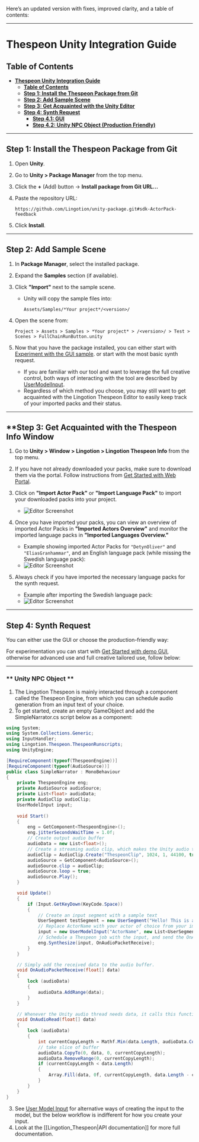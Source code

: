 Here’s an updated version with fixes, improved clarity, and a table of contents:

---

# **Thespeon Unity Integration Guide**

## **Table of Contents**
- [**Thespeon Unity Integration Guide**](#thespeon-unity-integration-guide)
  - [**Table of Contents**](#table-of-contents)
  - [**Step 1: Install the Thespeon Package from Git**](#step-1-install-the-thespeon-package-from-git)
  - [**Step 2: Add Sample Scene**](#step-2-add-sample-scene)
  - [**Step 3: Get Acquainted with the Unity Editor**](#step-3-get-acquainted-with-the-unity-editor)
  - [**Step 4: Synth Request**](#step-4-synth-request)
    - [**Step 4.1: GUI**](#step-41-gui)
    - [**Step 4.2: Unity NPC Object (Production Friendly)**](#step-42-unity-npc-object-production-friendly)

---

## **Step 1: Install the Thespeon Package from Git**

1. Open **Unity**.  
2. Go to **Unity > Package Manager** from the top menu.  
3. Click the **+** (Add) button → **Install package from Git URL...**  
4. Paste the repository URL:  

   ```
   https://github.com/Lingotion/unity-package.git#sdk-ActorPack-feedback
   ```

5. Click **Install**.  

---

## **Step 2: Add Sample Scene**

1. In **Package Manager**, select the installed package.  
2. Expand the **Samples** section (if available).  
3. Click **"Import"** next to the sample scene.  

   - Unity will copy the sample files into:  

     ```
     Assets/Samples/*Your project*/<version>/
     ```

4. Open the scene from:  

   ```
   Project > Assets > Samples > *Your project* > /<version>/ > Test > Scenes > FullChainRunButton.unity
   ```

5. Now that you have the package installed, you can either start with [Experiment with the GUI sample](using-the-demogui-sample.md).
 or start with the most basic synth request.  
   - If you are familiar with our tool and want to leverage the full creative control, both ways of interacting with the tool are described by [UserModelInput](./UserModelInput.md).  
   - Regardless of which method you choose, you may still want to get acquainted with the Lingotion Thespeon Editor to easily keep track of your imported packs and their status.  

---

## **Step 3: Get Acquainted with the Thespeon Info Window

1. Go to **Unity > Window > Lingotion > Lingotion Thespeon Info** from the top menu.  
2. If you have not already downloaded your packs, make sure to download them via the portal. Follow instructions from [Get Started with Web Portal](./get-started-webportal.md).  
3. Click on **"Import Actor Pack"** or **"Import Language Pack"** to import your downloaded packs into your project.  
   - ![Editor Screenshot](./data/editor1.png?raw=true "Editor Screenshot")  

4. Once you have imported your packs, you can view an overview of imported Actor Packs in **"Imported Actors Overview"** and monitor the imported language packs in **"Imported Languages Overview."**  
   - Example showing imported Actor Packs for `"DetynOliver"` and `"EliasGranhammar"`, and an English language pack (while missing the Swedish language pack):  
   - ![Editor Screenshot](./data/editor2.png?raw=true "Editor Screenshot")  

5. Always check if you have imported the necessary language packs for the synth request.  
   - Example after importing the Swedish language pack:  
   - ![Editor Screenshot](./data/editor3.png?raw=true "Editor Screenshot")  

---

## **Step 4: Synth Request**

You can either use the GUI or choose the production-friendly way:

For experimentation you can start with [Get Started with demo GUI](./using-the-demogui-sample.md), otherwise for advanced use and full creative tailored use, follow below:


---
### ** Unity NPC Object **

1. The Lingotion Thespeon is mainly interacted through a component called the Thespeon Engine, from which you can schedule audio generation from an input text of your choice. 
2. To get started, create an empty GameObject and add the SimpleNarrator.cs script below as a component:
```csharp
using System;
using System.Collections.Generic;
using InputHandler;
using Lingotion.Thespeon.ThespeonRunscripts;
using UnityEngine;

[RequireComponent(typeof(ThespeonEngine))]
[RequireComponent(typeof(AudioSource))]
public class SimpleNarrator : MonoBehaviour
{
    private ThespeonEngine eng;
    private AudioSource audioSource;
    private List<float> audioData;
    private AudioClip audioClip;
    UserModelInput input;
    
    void Start()
    {
        eng = GetComponent<ThespeonEngine>();
        eng.jitterSecondsWaitTime = 1.0f;
        // Create output audio buffer
        audioData = new List<float>();
        // Create a streaming audio clip, which makes the Unity audio thread call OnAudioRead whenever it requests more audio.
        audioClip = AudioClip.Create("ThespeonClip", 1024, 1, 44100, true, OnAudioRead);
        audioSource = GetComponent<AudioSource>();
        audioSource.clip = audioClip;
        audioSource.loop = true;
        audioSource.Play();
    }

    void Update()
    {
        if (Input.GetKeyDown(KeyCode.Space))
        {
            // Create an input segment with a sample text
            UserSegment testSegment = new UserSegment("Hello! This is a sample text, and I hope you are glad to hear my voice.");
            // Replace ActorName with your actor of choice from your imported actor list in the Lingotion Thespeon Info window.
            input = new UserModelInput("ActorName", new List<UserSegment>() { testSegment });
            // Schedule a Thespeon job with the input, and send the OnAudioPacketReceive as a callback for the audio chunks.
            eng.Synthesize(input, OnAudioPacketReceive);
        }
    }

    // Simply add the received data to the audio buffer. 
    void OnAudioPacketReceive(float[] data)
    {
        lock (audioData)
        {
            audioData.AddRange(data);
        }
    }

    // Whenever the Unity audio thread needs data, it calls this function for us to fill the float[] data. 
    void OnAudioRead(float[] data)
    {
        lock (audioData)
        {
            int currentCopyLength = Mathf.Min(data.Length, audioData.Count);
            // take slice of buffer
            audioData.CopyTo(0, data, 0, currentCopyLength);
            audioData.RemoveRange(0, currentCopyLength);
            if (currentCopyLength < data.Length)
            {
                Array.Fill(data, 0f, currentCopyLength, data.Length - currentCopyLength);
            }
        }
    }
}

```
3. See [User Model Input](https://github.com/Lingotion/unity-package/blob/sdk-ActorPack-feedback/Documentation%7E/UserModelInput.md) for alternative ways of creating the input to the model, but the below workflow is indifferent for how you create your input.
4. Look at the [[Lingotion_Thespeon|API documentation]] for more full documentation.
